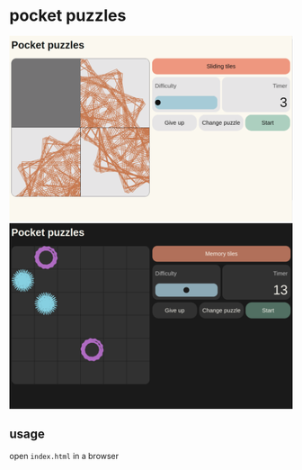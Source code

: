 # pocket puzzles #

![i better add description](static/light-screenshot.png)
![but cant think of anything rn](static/dark-screenshot.png)

## usage ##
open `index.html` in a browser




